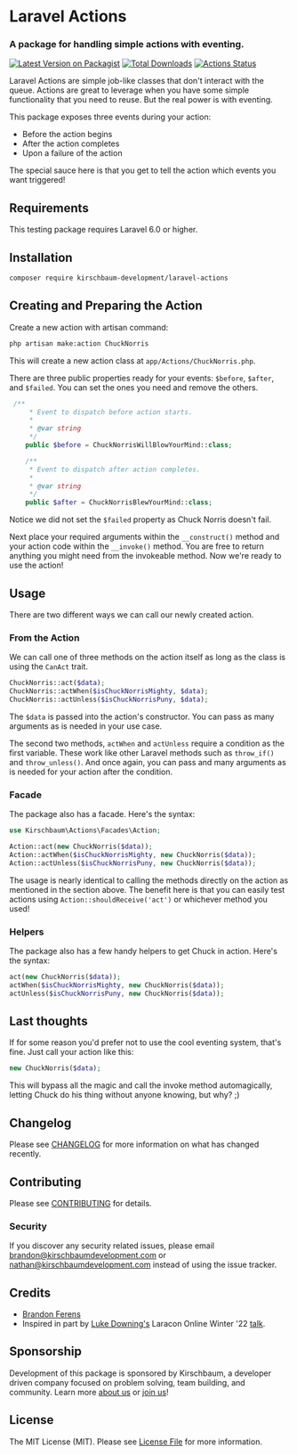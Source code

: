 [//]: # (![Mail Intercept banner]&#40;screenshots/banner.jpg&#41;)

# Laravel Actions
### A package for handling simple actions with eventing.

[![Latest Version on Packagist](https://img.shields.io/packagist/v/kirschbaum-development/laravel-actions.svg)](https://packagist.org/packages/kirschbaum-development/laravel-actions)
[![Total Downloads](https://img.shields.io/packagist/dt/kirschbaum-development/laravel-actions.svg)](https://packagist.org/packages/kirschbaum-development/laravel-actions)
[![Actions Status](https://github.com/kirschbaum-development/laravel-actions/workflows/CI/badge.svg)](https://github.com/kirschbaum-development/laravel-actions/actions)

Laravel Actions are simple job-like classes that don't interact with the queue. Actions are great to leverage when you have some simple functionality that you need to reuse. But the real power is with eventing.

This package exposes three events during your action:
- Before the action begins
- After the action completes
- Upon a failure of the action

The special sauce here is that you get to tell the action which events you want triggered!

## Requirements

This testing package requires Laravel 6.0 or higher.

## Installation

```bash
composer require kirschbaum-development/laravel-actions
```

## Creating and Preparing the Action

Create a new action with artisan command:

```bash
php artisan make:action ChuckNorris
```

This will create a new action class at `app/Actions/ChuckNorris.php`.

There are three public properties ready for your events: `$before`, `$after`, and `$failed`. You can set the ones you need and remove the others.

```php
 /**
     * Event to dispatch before action starts.
     *
     * @var string
     */
    public $before = ChuckNorrisWillBlowYourMind::class;

    /**
     * Event to dispatch after action completes.
     *
     * @var string
     */
    public $after = ChuckNorrisBlewYourMind::class;
```

Notice we did not set the `$failed` property as Chuck Norris doesn't fail.

Next place your required arguments within the `__construct()` method and your action code within the `__invoke()` method. You are free to return anything you might need from the invokeable method. Now we're ready to use the action!

## Usage

There are two different ways we can call our newly created action.

### From the Action

We can call one of three methods on the action itself as long as the class is using the `CanAct` trait.

```php
ChuckNorris::act($data);
ChuckNorris::actWhen($isChuckNorrisMighty, $data);
ChuckNorris::actUnless($isChuckNorrisPuny, $data);
```

The `$data` is passed into the action's constructor. You can pass as many arguments as is needed in your use case.

The second two methods, `actWhen` and `actUnless` require a condition as the first variable. These work like other Laravel methods such as `throw_if()` and `throw_unless()`. And once again, you can pass and many arguments as is needed for your action after the condition.

### Facade

The package also has a facade. Here's the syntax:

```php
use Kirschbaum\Actions\Facades\Action;

Action::act(new ChuckNorris($data));
Action::actWhen($isChuckNorrisMighty, new ChuckNorris($data));
Action::actUnless($isChuckNorrisPuny, new ChuckNorris($data));
```

The usage is nearly identical to calling the methods directly on the action as mentioned in the section above. The benefit here is that you can easily test actions using `Action::shouldReceive('act')` or whichever method you used!

### Helpers

The package also has a few handy helpers to get Chuck in action. Here's the syntax:

```php
act(new ChuckNorris($data));
actWhen($isChuckNorrisMighty, new ChuckNorris($data));
actUnless($isChuckNorrisPuny, new ChuckNorris($data));
```

## Last thoughts

If for some reason you'd prefer not to use the cool eventing system, that's fine. Just call your action like this:

```php
new ChuckNorris($data);
```

This will bypass all the magic and call the invoke method automagically, letting Chuck do his thing without anyone knowing, but why? ;)

## Changelog

Please see [CHANGELOG](CHANGELOG.md) for more information on what has changed recently.

## Contributing

Please see [CONTRIBUTING](CONTRIBUTING.md) for details.

### Security

If you discover any security related issues, please email brandon@kirschbaumdevelopment.com or nathan@kirschbaumdevelopment.com instead of using the issue tracker.

## Credits

- [Brandon Ferens](https://github.com/brandonferens)
- Inspired in part by [Luke Downing's](https://github.com/lukeraymonddowning) Laracon Online Winter '22 [talk](https://www.youtube.com/watch?v=0Rq-yHAwYjQ&t=1678s). 

## Sponsorship

Development of this package is sponsored by Kirschbaum, a developer driven company focused on problem solving, team building, and community. Learn more [about us](https://kirschbaumdevelopment.com) or [join us](https://careers.kirschbaumdevelopment.com)!

## License

The MIT License (MIT). Please see [License File](LICENSE.md) for more information.
